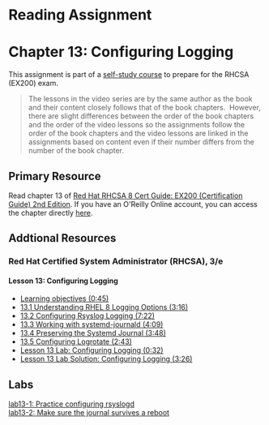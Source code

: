 # Reading Assignment
# Chapter 13: Configuring Logging
This assignment is part of a [self-study course](../README.md) to prepare for the RHCSA (EX200) exam.</br>

> The lessons in the video series are by the same author as the book and their content closely follows that of the book chapters.  However, there are slight differences between the order of the book chapters and the order of the video lessons so the assignments follow the order of the book chapters and the video lessons are linked in the assignments based on content even if their number differs from the number of the book chapter.
## Primary Resource
Read chapter 13 of [Red Hat RHCSA 8 Cert Guide: EX200 (Certification Guide) 2nd Edition](https://www.amazon.com/Red-RHCSA-Cert-Guide-Certification/dp/0137341628/).  If you have an O'Reilly Online account, you can access the chapter directly [here](https://learning.oreilly.com/library/view/red-hat-rhcsa/9780137341641/ch13.xhtml).
## Addtional Resources

### Red Hat Certified System Administrator (RHCSA), 3/e

#### Lesson 13: Configuring Logging
- [Learning objectives (0:45)](https://learning.oreilly.com/videos/red-hat-certified/9780135656495/9780135656495-RCSA_02_13_00)
- [13.1 Understanding RHEL 8 Logging Options (3:16)](https://learning.oreilly.com/videos/red-hat-certified/9780135656495/9780135656495-RCSA_02_13_01)
- [13.2 Configuring Rsyslog Logging (7:22)](https://learning.oreilly.com/videos/red-hat-certified/9780135656495/9780135656495-RCSA_02_13_02)
- [13.3 Working with systemd-journald (4:09)](https://learning.oreilly.com/videos/red-hat-certified/9780135656495/9780135656495-RCSA_02_13_03)
- [13.4 Preserving the Systemd Journal (3:48)](https://learning.oreilly.com/videos/red-hat-certified/9780135656495/9780135656495-RCSA_02_13_04)
- [13.5 Configuring Logrotate (2:43)](https://learning.oreilly.com/videos/red-hat-certified/9780135656495/9780135656495-RCSA_02_13_05)
- [Lesson 13 Lab: Configuring Logging (0:32)](https://learning.oreilly.com/videos/red-hat-certified/9780135656495/9780135656495-RCSA_02_13_06)
- [Lesson 13 Lab Solution: Configuring Logging (3:26)](https://learning.oreilly.com/videos/red-hat-certified/9780135656495/9780135656495-RCSA_02_13_07)

## Labs
[lab13-1: Practice configuring rsyslogd](lab13-1.md)</br>
[lab13-2: Make sure the journal survives a reboot](lab13-2.md)</br>
